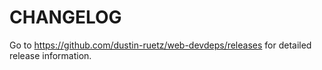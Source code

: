 # CHANGELOG

Go to https://github.com/dustin-ruetz/web-devdeps/releases for detailed release information.
